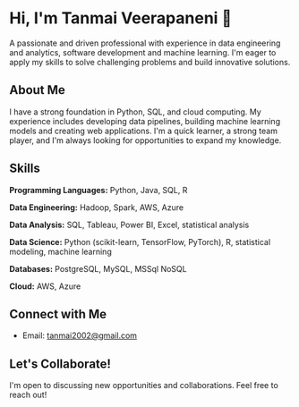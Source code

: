 # Hi, I'm Tanmai Veerapaneni 👋

A passionate and driven professional with experience in data engineering and analytics, software development and machine learning. I'm eager to apply my skills to solve challenging problems and build innovative solutions.

## About Me

I have a strong foundation in Python, SQL, and cloud computing. My experience includes developing data pipelines,  building machine learning models and creating web applications. I'm a quick learner, a strong team player, and I'm always looking for opportunities to expand my knowledge.

## Skills

**Programming Languages:** Python, Java, SQL, R

**Data Engineering:** Hadoop, Spark, AWS, Azure

**Data Analysis:** SQL, Tableau, Power BI, Excel, statistical analysis

**Data Science:** Python (scikit-learn, TensorFlow, PyTorch), R, statistical modeling, machine learning

**Databases:** PostgreSQL, MySQL, MSSql NoSQL

**Cloud:** AWS, Azure

## Connect with Me

* Email: tanmai2002@gmail.com

## Let's Collaborate!

I'm open to discussing new opportunities and collaborations. Feel free to reach out!
  


